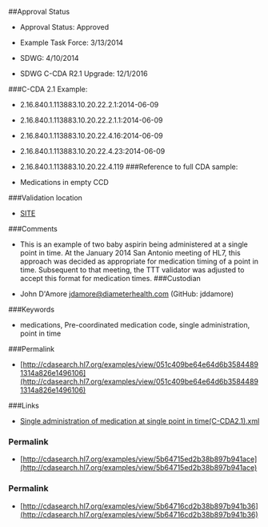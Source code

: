 ##Approval Status 

* Approval Status: Approved
* Example Task Force: 3/13/2014
* SDWG: 4/10/2014

* SDWG C-CDA R2.1 Upgrade: 12/1/2016    

###C-CDA 2.1 Example: 

* 2.16.840.1.113883.10.20.22.2.1:2014-06-09

* 2.16.840.1.113883.10.20.22.2.1.1:2014-06-09

* 2.16.840.1.113883.10.20.22.4.16:2014-06-09

* 2.16.840.1.113883.10.20.22.4.23:2014-06-09
* 2.16.840.1.113883.10.20.22.4.119
###Reference to full CDA sample:
* Medications in empty CCD


###Validation location

* [SITE](https://sitenv.org/sandbox-ccda/ccda-validator)


###Comments

* This is an example of two baby aspirin being administered at a single point in time. At the January 2014 San Antonio meeting of HL7, this approach was decided as appropriate for medication timing of a point in time. Subsequent to that meeting, the TTT validator was adjusted to accept this format for medication times.
###Custodian

* John D'Amore jdamore@diameterhealth.com (GitHub: jddamore)



###Keywords

* medications, Pre-coordinated medication code, single administration, point in time

###Permalink 

* [http://cdasearch.hl7.org/examples/view/051c409be64e64d6b35844891314a826e1496106](http://cdasearch.hl7.org/examples/view/051c409be64e64d6b35844891314a826e1496106)

###Links 

* [Single administration of medication at single point in time(C-CDA2.1).xml](https://github.com/HL7/C-CDA-Examples/tree/master/Medications/Single%20administration%20of%20medication/Single%20administration%20of%20medication%20at%20single%20point%20in%20time%28C-CDA2.1%29.xml)


### Permalink 

* [http://cdasearch.hl7.org/examples/view/5b64715ed2b38b897b941ace](http://cdasearch.hl7.org/examples/view/5b64715ed2b38b897b941ace)

### Permalink 

* [http://cdasearch.hl7.org/examples/view/5b64716cd2b38b897b941b36](http://cdasearch.hl7.org/examples/view/5b64716cd2b38b897b941b36)